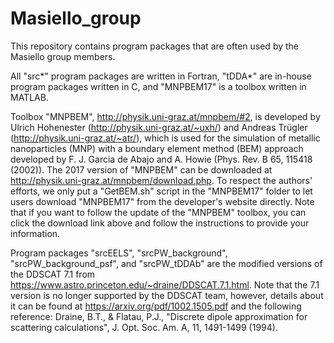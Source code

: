 # Masiello_group
This repository contains program packages that are often used by the Masiello group members. 

All "src*" program packages are written in Fortran, "tDDA*" are in-house program packages written in C, and "MNPBEM17" is a toolbox 
written in MATLAB.

Toolbox "MNPBEM", http://physik.uni-graz.at/mnpbem/#2, is developed by Ulrich Hohenester (http://physik.uni-graz.at/~uxh/) and Andreas Trügler (http://physik.uni-graz.at/~atr/), which is used for the simulation of metallic nanoparticles (MNP) with a boundary element method (BEM) approach developed by F. J. Garcia de Abajo and A. Howie (Phys. Rev. B 65, 115418 (2002)). The 2017 version of "MNPBEM" can be downloaded at http://physik.uni-graz.at/mnpbem/download.php. To respect the authors' efforts, we only put a "GetBEM.sh" script in the "MNPBEM17" folder to let users download "MNPBEM17" from the developer's website directly. Note that if you want to follow the update of the "MNPBEM" toolbox, you can click the download link above and follow the instructions to provide your information.

Program packages "srcEELS", "srcPW_background", "srcPW_background_psf", and "srcPW_tDDAb" are the modified versions of the DDSCAT 7.1 from https://www.astro.princeton.edu/~draine/DDSCAT.7.1.html. Note that the 7.1 version is no longer supported by the DDSCAT team, however, details about it can be found at  https://arxiv.org/pdf/1002.1505.pdf and the following reference:
  Draine, B.T., & Flatau, P.J., "Discrete dipole approximation for scattering calculations", J. Opt. Soc. Am. A, 11, 1491-1499 (1994). 
